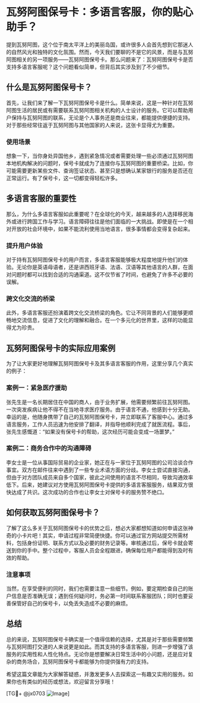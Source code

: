 # 瓦努阿图保号卡：多语言客服，你的贴心助手？

提到瓦努阿图，这个位于南太平洋上的美丽岛国，或许很多人会首先想到它那迷人的自然风光和独特的文化氛围。然而，今天我们要聊的不是它的风景，而是与瓦努阿图相关的另一项服务——瓦努阿图保号卡。那么问题来了：瓦努阿图保号卡是否支持多语言客服呢？这个问题看似简单，但背后其实涉及到了不少细节。

## 什么是瓦努阿图保号卡？

首先，让我们来了解一下瓦努阿图保号卡是什么。简单来说，这是一种针对在瓦努阿图生活的居民或有需要联系瓦努阿图相关机构的人士设计的服务。它可以帮助用户保持与瓦努阿图的联系，无论是个人事务还是商业往来，都能提供便捷的支持。对于那些经常往返于瓦努阿图与其他国家的人来说，这张卡显得尤为重要。

### 使用场景

想象一下，当你身处异国他乡，遇到紧急情况或者需要处理一些必须通过瓦努阿图本地机构解决的问题时，保号卡就成为了连接你与瓦努阿图的重要桥梁。比如，你可能需要更新某些文件、查询签证状态、甚至只是想确认某家银行的服务是否还在正常运行。有了保号卡，这一切都变得轻松许多。

## 多语言客服的重要性

那么，为什么多语言客服如此重要呢？在全球化的今天，越来越多的人选择移民海外或进行跨国工作与学习。语言障碍往往是他们面临的一大挑战。即使是在一个相对开放的社会环境中，如果不能流利使用当地语言，很多事情都会变得复杂起来。

### 提升用户体验

对于持有瓦努阿图保号卡的用户而言，多语言客服能够极大程度地提升他们的体验。无论你是英语母语者，还是讲西班牙语、法语、汉语等其他语言的人群，在面对问题时都可以找到合适的沟通渠道。这不仅节省了时间，也避免了许多不必要的误解。

### 跨文化交流的桥梁

此外，多语言客服还扮演着跨文化交流桥梁的角色。它让不同背景的人们能够更顺畅地交流信息，促进了文化的理解和融合。在一个多元化的世界里，这样的功能显得尤为珍贵。

## 瓦努阿图保号卡的实际应用案例

为了让大家更好地理解瓦努阿图保号卡及其多语言客服的作用，这里分享几个真实的例子：

### 案例一：紧急医疗援助

张先生是一名长期居住在中国的商人，由于业务扩展，他需要频繁前往瓦努阿图。一次突发疾病让他不得不在当地寻求医疗服务。由于语言不通，他感到十分无助。幸运的是，他随身携带了自己的瓦努阿图保号卡，并立即联系了客服中心。通过多语言服务，工作人员迅速为他安排了翻译，并指导他顺利完成了就医流程。事后，张先生感慨道：“如果没有保号卡的帮助，这次经历可能会变成一场噩梦。”

### 案例二：商务合作中的沟通障碍

李女士是一位从事国际贸易的企业家，她正在与一家位于瓦努阿图的公司洽谈合作事宜。双方在邮件往来中遇到了一些专业术语方面的分歧。李女士尝试直接沟通，但由于对方团队成员来自多个国家，彼此之间使用的语言不尽相同，导致沟通效率低下。后来，她建议对方使用瓦努阿图保号卡提供的多语言客服服务，结果双方很快达成了共识。这次成功的合作也让李女士对保号卡的服务赞不绝口。

## 如何获取瓦努阿图保号卡？

了解了这么多关于瓦努阿图保号卡的优势之后，想必大家都想知道如何申请这张神奇的小卡片吧！其实，申请过程非常简便快捷。你可以通过官方网站提交所需材料，包括身份证明、联系方式以及必要的财务记录等。审核通过后，保号卡就会寄送到你的手中。整个过程中，客服人员会全程跟进，确保每位用户都能得到及时有效的帮助。

### 注意事项

当然，在享受便利的同时，我们也需要注意一些细节。例如，要定期检查自己的账户信息是否准确无误；遇到任何疑问时，务必第一时间联系客服团队；同时也要妥善保管好自己的保号卡，以免丢失造成不必要的麻烦。

## 总结

总的来说，瓦努阿图保号卡确实是一个值得信赖的选择，尤其是对于那些需要频繁与瓦努阿图打交道的人来说更是如此。而其支持的多语言客服，则进一步增强了该服务的实用性和人性化特点。无论你是想要解决日常生活中的小问题，还是应对复杂的商务场合，瓦努阿图保号卡都能够为你提供强有力的支持。

希望这篇文章能为大家解答疑惑，并激发更多人去探索这一有趣又实用的服务。如果你也有类似的经历或想法，欢迎留言分享哦！

[TG💪+ @jx0703 ![Image](https://github.com/user-attachments/assets/dbca1d08-cadb-493c-b0ec-ad6f7a83f270)]